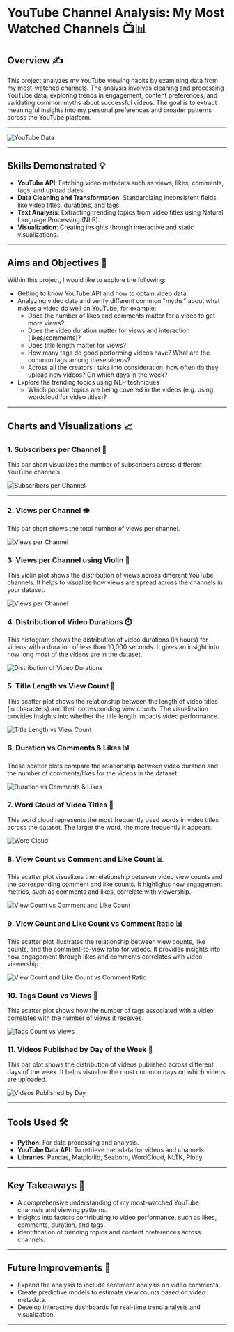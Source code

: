 # **YouTube Channel Analysis: My Most Watched Channels** 📺📊  

## **Overview** ✍️  
This project analyzes my YouTube viewing habits by examining data from my most-watched channels. The analysis involves cleaning and processing YouTube data, exploring trends in engagement, content preferences, and validating common myths about successful videos. The goal is to extract meaningful insights into my personal preferences and broader patterns across the YouTube platform.  

---  

![YouTube Data](https://github.com/Naveennnkumar-Bit/My-YouTube-Watch-Habits/blob/main/YT.jpeg)

---  

## **Skills Demonstrated** 💡  
- **YouTube API**: Fetching video metadata such as views, likes, comments, tags, and upload dates.  
- **Data Cleaning and Transformation**: Standardizing inconsistent fields like video titles, durations, and tags.  
- **Text Analysis**: Extracting trending topics from video titles using Natural Language Processing (NLP).  
- **Visualization**: Creating insights through interactive and static visualizations.  

---  

## **Aims and Objectives** 🎯  

Within this project, I would like to explore the following:

- Getting to know YouTube API and how to obtain video data.
- Analyzing video data and verify different common "myths" about what makes a video do well on YouTube, for example:
    - Does the number of likes and comments matter for a video to get more views?
    - Does the video duration matter for views and interaction (likes/comments)?
    - Does title length matter for views?
    - How many tags do good performing videos have? What are the common tags among these videos?
    - Across all the creators I take into consideration, how often do they upload new videos? On which days in the week?
- Explore the trending topics using NLP techniques
    - Which popular topics are being covered in the videos (e.g. using wordcloud for video titles)?

---

## **Charts and Visualizations** 📈  

### **1. Subscribers per Channel** 👥  
This bar chart visualizes the number of subscribers across different YouTube channels.  

![Subscribers per Channel](https://github.com/Naveennnkumar-Bit/My-YouTube-Watch-Habits/blob/main/charts/SPC.png)

---

### **2. Views per Channel** 👁️  
This bar chart shows the total number of views per channel.  

![Views per Channel](https://github.com/Naveennnkumar-Bit/My-YouTube-Watch-Habits/blob/main/charts/VPC.png)

### **3. Views per Channel using Violin** 🎻  
This violin plot shows the distribution of views across different YouTube channels. It helps to visualize how views are spread across the channels in your dataset.

![Views per Channel](https://github.com/Naveennnkumar-Bit/My-YouTube-Watch-Habits/blob/main/charts/VVPC.png)

### **4. Distribution of Video Durations** ⏱️  
This histogram shows the distribution of video durations (in hours) for videos with a duration of less than 10,000 seconds. It gives an insight into how long most of the videos are in the dataset.

![Distribution of Video Durations](https://github.com/Naveennnkumar-Bit/My-YouTube-Watch-Habits/blob/main/charts/DISTOFVDHR.png)

### **5. Title Length vs View Count** 📝  
This scatter plot shows the relationship between the length of video titles (in characters) and their corresponding view counts. The visualization provides insights into whether the title length impacts video performance.  

![Title Length vs View Count](https://github.com/Naveennnkumar-Bit/My-YouTube-Watch-Habits/blob/main/charts/TL.png)

### **6. Duration vs Comments & Likes** 📊  
These scatter plots compare the relationship between video duration and the number of comments/likes for the videos in the dataset.

![Duration vs Comments & Likes](https://github.com/Naveennnkumar-Bit/My-YouTube-Watch-Habits/blob/main/charts/DSS.png)

### **7. Word Cloud of Video Titles** 💬  
This word cloud represents the most frequently used words in video titles across the dataset. The larger the word, the more frequently it appears.

![Word Cloud](https://github.com/Naveennnkumar-Bit/My-YouTube-Watch-Habits/blob/main/charts/WC.png)

### **8. View Count vs Comment and Like Count** 📊  
This scatter plot visualizes the relationship between video view counts and the corresponding comment and like counts. It highlights how engagement metrics, such as comments and likes, correlate with viewership.  

![View Count vs Comment and Like Count](https://github.com/Naveennnkumar-Bit/My-YouTube-Watch-Habits/blob/main/charts/CCLC.png)

### **9. View Count and Like Count vs Comment Ratio** 📊  
This scatter plot illustrates the relationship between view counts, like counts, and the comment-to-view ratio for videos. It provides insights into how engagement through likes and comments correlates with video viewership.  

![View Count and Like Count vs Comment Ratio](https://github.com/Naveennnkumar-Bit/My-YouTube-Watch-Habits/blob/main/charts/CRLR.png)

### **10. Tags Count vs Views** 📑  
This scatter plot shows how the number of tags associated with a video correlates with the number of views it receives.

![Tags Count vs Views](https://github.com/Naveennnkumar-Bit/My-YouTube-Watch-Habits/blob/main/charts/NTNV.png)

### **11. Videos Published by Day of the Week** 📅  
This bar plot shows the distribution of videos published across different days of the week. It helps visualize the most common days on which videos are uploaded.

![Videos Published by Day](https://github.com/Naveennnkumar-Bit/My-YouTube-Watch-Habits/blob/main/charts/DOW.png)

---

## **Tools Used** 🛠️  
- **Python**: For data processing and analysis.  
- **YouTube Data API**: To retrieve metadata for videos and channels.  
- **Libraries**: Pandas, Matplotlib, Seaborn, WordCloud, NLTK, Plotly.  

---  

## **Key Takeaways** 📌  
- A comprehensive understanding of my most-watched YouTube channels and viewing patterns.  
- Insights into factors contributing to video performance, such as likes, comments, duration, and tags.  
- Identification of trending topics and content preferences across channels.  

---  

## **Future Improvements** 🚀  
- Expand the analysis to include sentiment analysis on video comments.  
- Create predictive models to estimate view counts based on video metadata.  
- Develop interactive dashboards for real-time trend analysis and visualization.  

---  
